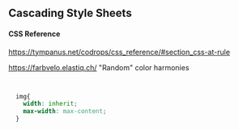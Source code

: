 ## Cascading Style Sheets
<!--![](../../img/)-->

#### CSS Reference

https://tympanus.net/codrops/css_reference/#section_css-at-rule


https://farbvelo.elastiq.ch/  "Random" color harmonies


```css


  img{
    width: inherit;
    max-width: max-content;
  }


```


<!--MD-MANUAL/scss/media/ [Links](https://github.com/Fobiya/MD-MANUAL/tree/master/scss/media)-->